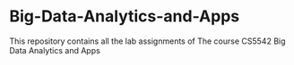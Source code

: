 # Big-Data-Analytics-and-Apps
This repository contains all the lab assignments of The course CS5542 Big Data Analytics and Apps
